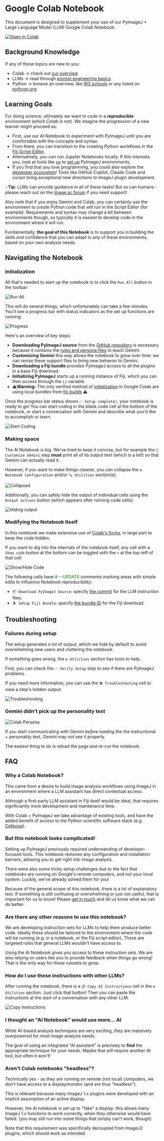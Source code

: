 # Google Colab Notebook

This document is designed to supplement your use of our PyImageJ + Large Language Model (LLM) Google Colab Notebook:

<!-- UPDATE: pin to particular commit -->
<a href="https://colab.research.google.com/github/imagej/pyimagej/blob/main/doc/llms/pyimagej-ai-guide.ipynb" target="_parent"><img src="https://colab.research.google.com/assets/colab-badge.svg" alt="Open In Colab"/></a>

## Background Knowledge

If any of these topics are new to you:
   * Colab → check out [our overview](Google-Colab-Basics.md)
   * LLMs → read through [prompt engineering basics](Prompt-Engineering.md)
   * Python → browse an overview, like [W3 schools](https://www.w3schools.com/python/) or any listed on [pythyon.org](https://wiki.python.org/moin/BeginnersGuide/NonProgrammers)

## Learning Goals

For doing science, ultimately we want to code in a **reproducible** environment (*which Colab is not*). We imagine the progression of a new learner might proceed as:

- First, use our AI Notebook to experiment with PyImageJ until you are comfortable with the concepts and syntax.
- From there, you can transition to the creating Python workflows in the [Fiji Script Editor](https://imagej.net/scripting/script-editor).
- Alternatively, you *can* run Jupyter Notebooks locally. If this interests you, look at tools like [uv](https://docs.astral.sh/uv/) to [set up](Install.md) PyImageJ environments.
- If you find that you love programming, you could also explore the [developer ecosystem](https://imagej.net/develop/)! Tools like GitHub Copilot, Claude Code and cursor bring exceptional new directions to ImageJ plugin development.

💡**Tip**: LLMs can provide guidance in all of these tasks! But so can humans - please reach out on the [Image.sc forum](https://forum.image.sc/) if you need support!

Also note that if you enjoy Gemini and Colab, you can certainly use the environment to *create* Python code that will run in the Script Editor (for example). Requirements and syntax may change a bit between environments though, so typically it is easiest to develop code in the environment where it will run.

Fundamentally, **the goal of this Notebook** is to support you in building the skills and confidence that you can adapt to any of these environments, based on your own analysis needs. 

## Navigating the Notebook

### Initialization

All that's needed to start up the notebook is to click the `Run All` button in the toolbar:

![Run All](doc-images/nb-run-all.jpg)

This will do several things, which unfortunately can take a few minutes. You'll see a progress bar with status indicators as the set up functions are running:

![Progress](doc-images/nb-progress.jpg)

Here's an overview of key steps:

* **Downloading PyImageJ source** from the [GitHub repository](https://github.com/imagej/pyimagej) is necessary because it contains the [rules and persona files](https://github.com/imagej/pyimagej/tree/main/doc/llms) to teach Gemini.
* **Customizing Gemini** this way allows the notebook to grow over time: we can revise these support files to bring new behavior to Gemini.
* **Downloading a Fiji bundle** provides PyImageJ access to all the plugins in a base Fiji download. 
* **Initializing PyImageJ** starts up a running instance of Fiji, which you can then access through the `ij` variable.
* ⚠️**Warning:** The only verified method of [initialization](Initialization.md) in Google Colab are using local bundles from [fiji-builds](https://github.com/fiji/fiji-builds/releases) ⚠️

Once the progress bar status shows `✅ Setup complete!`, your notebook is ready to go! You can start coding in the blank code cell at the bottom of the notebook, or start a conversation with Gemini and describe what you'd like to accomplish or learn.

![Start Coding](doc-images/nb-start-coding.jpg)

### Making space

The AI Notebook is big. We've tried to keep it concise, but for example the `🤖 Customize Gemini` step **must** print all of its output text (which is a lot!) so that Gemini can actually read it.

However, if you want to make things cleaner, you *can* collapse the `⚙️ Notebook Configuration` and/or `🔍 Utilities` section(s):

![Collapsed](doc-images/nb-collapsed.jpg)

Additionally, you can safely hide the output of individual cells using the `Output actions` button (which appears after running code cells):

![Hiding output](doc-images/nb-hide-output.jpg)

### Modifying the Notebook Itself

In this notebook we make extensive use of [Colab's forms](https://colab.research.google.com/notebooks/forms.ipynb), in large part to keep the code hidden.

If you want to dig into the internals of the notebook itself, any cell with a `Show code` button at the bottom can be toggled with the `>` at the top-left of that cell:

![Show/Hide Code](doc-images/nb-show-code.png)

The following cells have <span style="color: green;"># --UPDATE</span> comments marking areas with simple edits to influence Notebook reproducibility:

* `📦 Download PyImageJ Source`: specify [the commit](https://github.com/imagej/pyimagej) for the LLM instruction files.
* `🏝️ Setup Fiji Bundle`: specify [the bundle ID](https://github.com/fiji/fiji-builds/releases) for the Fiji download.

## Troubleshooting

### Failures during setup

The setup generates *a lot* of output, which we hide by default to avoid overwhelming new users and cluttering the notebook.

If something goes wrong, the `⚙️ Utilities` section has tools to help.

First, you can check the `✅ Verify Setup` step to see if there are PyImageJ problems.

If you need more information, you can use the `🛠️ Troubleshooting` cell to view a step's hidden output:

![Troubleshooting](doc-images/nb-troubleshoot.jpg)


### Gemini didn't pick up the personality text

![Colab Persona](doc-images/colab-persona.jpg)

If you start communicating with Gemini *before loading* the the instructional + personality text, Gemini may not see it properly.

The easiest thing to do is reload the page and re-run the notebook.

## FAQ

### Why a Colab Notebook?

This came from a desire to build image analysis workflows using ImageJ in an environment where a LLM assistant has direct contextual access.

Although a first-party LLM assistant in Fiji itself would be ideal, that requires significantly more development and maintenance time.

With Colab + PyImageJ we take advantage of existing tools, and have the added benefit of access to the Python scientific software stack (e.g. [Cellpose](https://www.cellpose.org/)).

### But this notebook looks complicated!

Setting up PyImageJ previously required understanding of developer-focused tools. This notebook removes any configuration and installation barriers, allowing you to get right into image analysis.

There were also some tricky setup challenges due to the fact that notebooks are running on Google's remote computers, and not your local system. Luckily, we've already solved them for you!

Because of the general scope of this notebook, there is a lot of explanatory text. If something is still confusing or overwhelming or just not useful, that is important for us to know! Please [get in touch](https://forum.image.sc/tag/pyimagej) and let us know what we can do better.

### Are there any other reasons to use this notebook?

We are developing instruction sets for LLMs to help them produce better code. Ideally these should be tailored to the environment where the code will be running (e.g. in a notebook, or the Fiji script editor). These are targeted rules that general LLMs wouldn't have access to.

Using the AI Notebook gives you access to these instruction sets. We are also relying on users like you to provide feedback when things go wrong! That is the only way for these rulesets to grow.

### How do I use these instructions with other LLMs?

After running the notebook, there is a `📋 Copy AI Instructions` cell in the `⚙️ Utilities` section. Just click that button! Then you can paste the instructions at the start of a conversation with any other LLM.

![Copy Instructions](doc-images/copy-ai-text.jpg)

### I thought an "AI Notebook" would use more... AI

While AI-based analysis techniques are very exciting, they are massively overpowered for most image analysis needs.

The goal of using an integrated "AI assistant" is precisely to **find** the appropriate technique for your needs. Maybe that will require another AI tool, but often it won't!

### Aren't Colab notebooks "headless"?

Technically yes - as they are running on remote (not local) computers, we don't have access to a display/monitor (and are thus "headless").

This is relevant because many ImageJ 1.x plugins were developed with an implicit assumption of an active display.

However, the AI notebook is set up to "fake" a display: this allows many ImageJ 1.x functions to work correctly, when they otherwise would have failed. (you may still run into some things that simply can't work, though)

Note that this requirement was specifically decoupled from ImageJ2 plugins, which should work as intended.